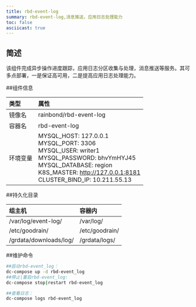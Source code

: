 ```yaml
---
title: rbd-event-log
summary: rbd-event-log,消息推送，应用日志处理能力
toc: false
asciicast: true
---
```


<div id="toc"></div>

## 简述

该组件完成异步操作进度跟踪，应用日志分区收集与处理，消息推送等服务。其可多点部署，一是保证高可用，二是提高应用日志处理能力。

##组件信息

| 类型   | 属性                                       |
| :--- | :--------------------------------------- |
| 镜像名  | rainbond/rbd-event-log                   |
| 容器名  | rbd-event-log                            |
| 环境变量 | MYSQL_HOST: 127.0.0.1<br>MYSQL_PORT: 3306<br>MYSQL_USER: writer1<br>MYSQL_PASSWORD: bhvYmHYJ45<br>MYSQL_DATABASE: region<br>K8S_MASTER: http://127.0.0.1:8181<br>CLUSTER_BIND_IP: 10.211.55.13 |

##持久化目录

| 组主机                    | 容器内            |
| :--------------------- | :------------- |
| /var/log/event-log/    | /var/log/      |
| /etc/goodrain/         | /etc/goodrain/ |
| /grdata/downloads/log/ | /grdata/logs/  |

##维护命令

```bash
##启动rbd-event_log：
dc-compose up -d rbd-event_log
##停止|重启rbd-event_log:
dc-compose stop|restart rbd-event_log

##查看日志：
dc-compose logs rbd-event_log

```
